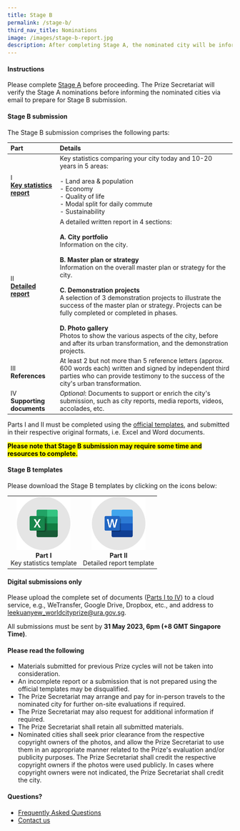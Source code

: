 ```yaml
---
title: Stage B
permalink: /stage-b/
third_nav_title: Nominations
image: /images/stage-b-report.jpg
description: After completing Stage A, the nominated city will be informed to prepare and submit a detailed report using the official report template.
---
```


#### **Instructions**

Please complete [Stage A](/stage-a) before proceeding. The Prize Secretariat will verify the Stage A nominations before informing the nominated cities via email to prepare for Stage B submission.

#### **Stage B submission**

The Stage B submission comprises the following parts: 

| Part | Details |
| :--- | :--- |
| I <br> **[Key statistics report](#stage-b-templates)** | Key statistics comparing your city today and 10-20 years in 5 areas: <br><br> - Land area & population <br> - Economy <br> - Quality of life <br> - Modal split for daily commute <br> - Sustainability |
| II <br> **[Detailed report](#stage-b-templates)** | A detailed written report in 4 sections: <br><br> **A. City portfolio** <br> Information on the city. <br><br> **B. Master plan or strategy** <br> Information on the overall master plan or strategy for the city. <br><br> **C. Demonstration projects** <br> A selection of 3 demonstration projects to illustrate the success of the master plan or strategy. Projects can be fully completed or completed in phases. <br><br> **D. Photo gallery** <br> Photos to show the various aspects of the city, before and after its urban transformation, and the demonstration projects. |
| III <br> **References** | At least 2 but not more than 5 reference letters (approx. 600 words each) written and signed by independent third parties who can provide testimony to the success of the city's urban transformation. | 
| IV <br> **Supporting documents** | _Optional_: Documents to support or enrich the city's submission, such as city reports, media reports, videos, accolades, etc. |

Parts I and II must be completed using the [official templates](#stage-b-templates), and submitted in their respective original formats, i.e. Excel and Word documents.

**<mark>Please note that Stage B submission may require some time and resources to complete.</mark>** 

#### **Stage B templates**

Please download the Stage B templates by clicking on the icons below: 

<table style="width: 100%;" border="0" cellpadding="10">
<tbody>
<tr>
<td style="text-align: center"><a href="https://www.google.com/"><img style="width: 120px;" src="/images/nominations/key-statistics.png" alt="Key statistics template" /></a><br><strong>Part I</strong><br>Key statistics template</td>
<td style="text-align: center"><a href="https://www.google.com/"><img style="width: 120px;" src="/images/nominations/detailed-report.png" alt="Detailed report" /></a><br><strong>Part II</strong><br>Detailed report template</td>
</tr>
</tbody>
</table>

#### **Digital submissions only**

Please upload the complete set of documents ([Parts I to IV](#stage-b-submission)) to a cloud service, e.g., WeTransfer, Google Drive, Dropbox, etc., and address to [leekuanyew_worldcityprize@ura.gov.sg](mailto:leekuanyew_worldcityprize@ura.gov.sg). 

All submissions must be sent by **31 May 2023, 6pm (+8 GMT Singapore Time)**. 

#### **Please read the following**

- Materials submitted for previous Prize cycles will not be taken into consideration. 
- An incomplete report or a submission that is not prepared using the official templates may be disqualified. 
- The Prize Secretariat may arrange and pay for in-person travels to the nominated city for further on-site evaluations if required. 
- The Prize Secretariat may also request for additional information if required. 
- The Prize Secretariat shall retain all submitted materials. 
- Nominated cities shall seek prior clearance from the respective copyright owners of the photos, and allow the Prize Secretariat to use them in an appropriate manner related to the Prize's evaluation and/or publicity purposes. The Prize Secretariat shall credit the respective copyright owners if the photos were used publicly. In cases where copyright owners were not indicated, the Prize Secretariat shall credit the city. 
  
#### **Questions?**

- [Frequently Asked Questions](/faq/) 
- [Contact us](/feedback/)
